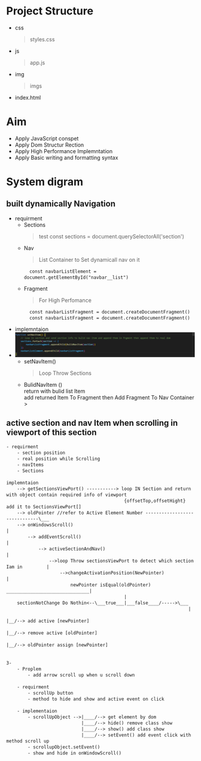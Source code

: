 # Project Structure 
- css
    > styles.css
- js
    > app.js
- img
    > imgs
- index.html

# Aim
  - Apply JavaScript conspet
  - Apply Dom Structur Rection
  - Apply High Performance Implemntation
  - Apply Basic writing and formatting syntax

# System digram
## built dynamically Navigation     
  - requirment 
    + Sections  
        >   test
            const sections = document.querySelectorAll('section')
    + Nav 
        > List Container to Set dynamicall nav on it
        >  
            const navbarListElement = document.getElementById("navbar__list")
    + Fragment 
        > For High Perfomance
        >
            const navbarListFragment = document.createDocumentFragment()
            const navbarListFragment = document.createDocumentFragment()

- implemntaion
- ![implemntaion of dynamically Navigation](img/setNavItem.png)
  * setNavItem()    
      > Loop Throw Sections  
  * BulidNavItem ()     
        return with bulid list Item  
        add returned Item To Fragment then Add Fragment To Nav Container
        >


## active section and nav Item when scrolling in viewport of this section
    - requirment
        - section position 
        - real position while Scrolling
        - navItems
        - Sections
    
    implemntaion 
        --> getSectionsViewPort() -----------> loop IN Section and return with object contain required info of viewport 
                                                {offsetTop,offsetHight} add it to SectionsViewPort[]
        --> oldPointer //refer to Active Element Number ------------------------------\___
        --> onWindowsScroll()                                                             |
            --> addEventScroll()                                                          |
                --> activeSectionAndNav()                                                 |
                    -->loop Throw sectionsViewPort to detect which section Iam in         |
                        -->changeActivationPosition(NewPointer)                           |
                            newPointer isEqual(oldPointer) _______________________________|      
                                                |
        sectionNotChange Do Nothin<--\___true___|___false____/----->\___ 
                                                                        |
                                                                        |__/--> add active [newPointer]  
                                                                        |__/--> remove active [oldPointer]  
                                                                        |__/--> oldPointer assign [newPointer]  


    3-
        - Proplem
            - add arrow scroll up when u scroll down

        - requirment 
            - scrollUp button 
            - method to hide and show and active event on click
        
        - implementaion
            - scrollUpObject -->|____/--> get element by dom
                                |____/--> hide() remove class show
                                |____/--> show() add class show
                                |____/--> setEvent() add event click with method scroll up
            - scrollupObject.setEvent()
            - show and hide in onWindowScroll()